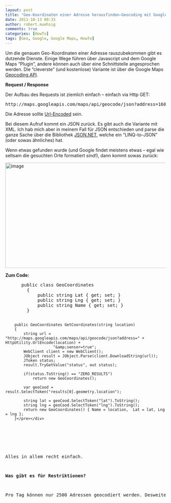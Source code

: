 ```yaml
---
layout: post
title: "Geo-Koordinaten einer Adresse herausfinden–Geocoding mit Google Maps"
date: 2011-10-13 00:33
author: robert.muehsig
comments: true
categories: [HowTo]
tags: [Geo, Google, Google Maps, HowTo]
---
```

<p>Um die genauen Geo-Koordinaten einer Adresse rauszubekommen gibt es dutzende Dienste. Einige Wege führen über Javascript und dem Google Maps “Plugin”, andere können auch über eine Schnittstelle angesprochen werden. Die “cleverste” (und kostenlose) Variante ist über die Google Maps <a href="http://code.google.com/apis/maps/documentation/geocoding/">Geocoding API</a>.</p> <p><strong>Request / Response</strong></p> <p>Der Aufbau des Requests ist ziemlich einfach – einfach via Http GET:</p> <div style="padding-bottom: 0px; margin: 0px; padding-left: 0px; padding-right: 0px; display: inline; float: none; padding-top: 0px" id="scid:812469c5-0cb0-4c63-8c15-c81123a09de7:e8fb6d32-5a12-4902-9946-6a0d5878f259" class="wlWriterEditableSmartContent"><pre name="code" class="c#">http://maps.googleapis.com/maps/api/geocode/json?address=1600+Amphitheatre+Parkway,+Mountain+View,+CA&amp;sensor=true</pre></div>
<p>Die Adresse sollte <a href="http://msdn.microsoft.com/en-us/library/zttxte6w.aspx">Url-Encoded</a> sein.</p>
<p>Bei diesem Aufruf kommt ein JSON zurück. Es gibt auch die Variante mit XML. Ich hab mich aber in meinem Fall für JSON entschieden und parse die ganze Sache über die Bibliothek <a href="http://james.newtonking.com/pages/json-net.aspx">JSON.NET</a>, welche ein “LINQ-to-JSON” (oder sowas ähnliches) hat. </p>
<p>Wenn etwas gefunden wurde (und Google findet meistens etwas – egal wie seltsam die gesuchten Orte formatiert sind!), dann kommt sowas zurück:</p>
<p><a href="{{BASE_PATH}}/assets/wp-images/image1376.png"><img style="background-image: none; border-bottom: 0px; border-left: 0px; padding-left: 0px; padding-right: 0px; display: inline; border-top: 0px; border-right: 0px; padding-top: 0px" title="image" border="0" alt="image" src="{{BASE_PATH}}/assets/wp-images/image_thumb558.png" width="514" height="330"></a></p>
<p><strong>Zum Code:</strong></p>
<div style="padding-bottom: 0px; margin: 0px; padding-left: 0px; padding-right: 0px; display: inline; float: none; padding-top: 0px" id="scid:812469c5-0cb0-4c63-8c15-c81123a09de7:ca1a47cc-cbda-4cf3-8605-3d9e6c5ac2a6" class="wlWriterEditableSmartContent"><pre name="code" class="c#">    	public class GeoCoordinates
    	{
        	public string Lat { get; set; }
        	public string Lng { get; set; }
        	public string Name { get; set; }	
		}

		public GeoCoordinates GetCoordinates(string location)
        {
            string url = "http://maps.googleapis.com/maps/api/geocode/json?address=" + HttpUtility.UrlEncode(location) +
                         "&amp;sensor=true";
            WebClient client = new WebClient();
            JObject result = JObject.Parse(client.DownloadString(url));
            JToken status;
            result.TryGetValue("status", out status);

            if(status.ToString() == "ZERO_RESULTS") 
                return new GeoCoordinates();

            var geoCood = result.SelectToken("results[0].geometry.location");

            string lat = geoCood.SelectToken("lat").ToString();
            string lng = geoCood.SelectToken("lng").ToString();
            return new GeoCoordinates() { Name = location,  Lat = lat, Lng = lng };
        }</pre></div>
<p><strong></strong>&nbsp;</p>
<p>Alles in allem recht einfach.</p>
<p><strong>Was gibt es für Restriktionen?</strong></p>
<p>Pro Tag können nur 2500 Adressen geocodiert werden. Desweiteren ist es laut den Terms of Service auch nur erlaubt, wenn man eine Google Map im UI einsetzt bzw. mit der API “kein” Schindluder treibt (massenhaft Daten abziehen ohne das es Sinn macht).Alles weitere bei <a href="http://code.google.com/apis/maps/documentation/geocoding/#Limits">Google</a>.</p>
